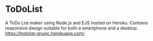 # ToDoList
A ToDo List maker using Node.js and EJS hosted on Heroku. Contains responsive design suitable for both a smartphone and a desktop.
https://todolist-gruxic.herokuapp.com/
